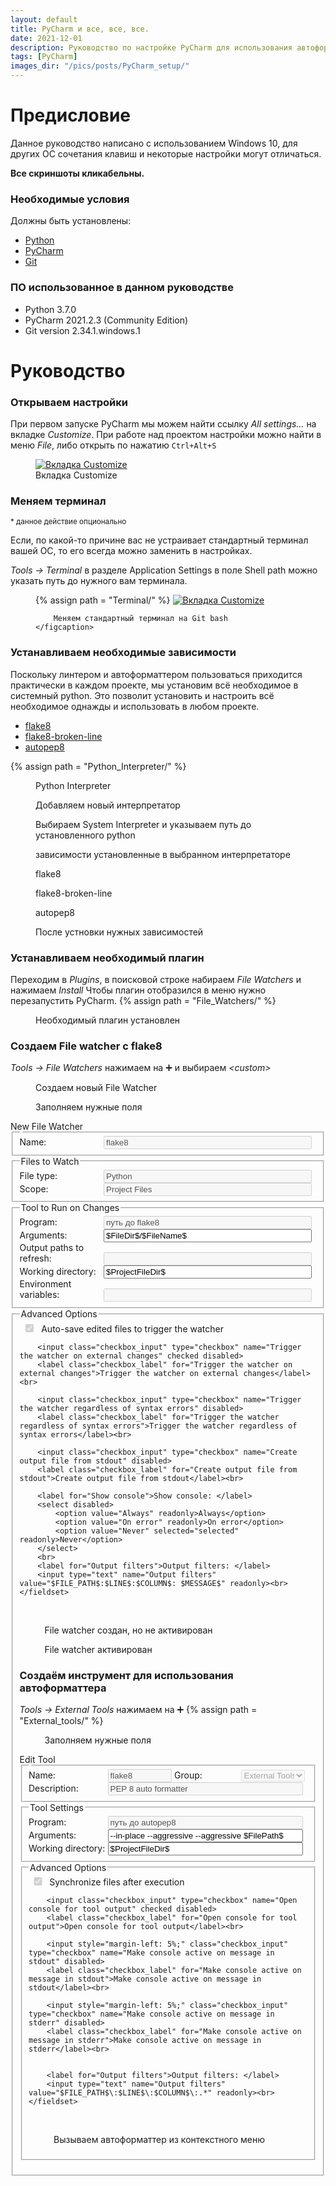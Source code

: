 ```yaml
---
layout: default
title: PyCharm и все, все, все.
date: 2021-12-01
description: Руководство по настройке PyCharm для использования автоформаттера autopep8 и линтера flake8
tags: [PyCharm]
images_dir: "/pics/posts/PyCharm_setup/"
---
```

# Предисловие
Данное руководство написано с использованием Windows 10, для других ОС сочетания клавиш и некоторые настройки могут отличаться.

**Все скриншоты кликабельны.**

### Необходимые условия
Должны быть установлены:
* [Python](https://www.python.org/downloads/)
* [PyCharm](https://www.jetbrains.com/ru-ru/pycharm/download/)
* [Git](https://git-scm.com/download/win)

### ПО использованное в данном руководстве
* Python 3.7.0
* PyCharm 2021.2.3 (Community Edition)
* Git version 2.34.1.windows.1


# Руководство
### Открываем настройки
При первом запуске PyCharm мы можем найти ссылку _All settings…_ на вкладке _Customize_.
При работе над проектом настройки можно найти в меню _File_, либо открыть по нажатию `Ctrl+Alt+S`
<figure>
    <a href="{{ page.images_dir | relative_url }}settings.png" target="_blank">
        <img src="{{ page.images_dir | relative_url }}settings.png" alt="Вкладка Customize"/>
    </a>
    <figcaption>
        Вкладка Customize
    </figcaption>
</figure>

### Меняем терминал
<small>* данное действие опционально</small>

Если, по какой-то причине вас не устраивает стандартный терминал вашей ОС, то его всегда можно заменить в настройках. 

_Tools -> Terminal_ в разделе Application Settings в поле Shell path можно указать путь до нужного вам терминала.
<figure>
    {% assign path = "Terminal/" %}
    <a href="{{ page.images_dir | relative_url }}{{ path }}1.png" target="_blank">
        <img src="{{ page.images_dir | relative_url }}{{ path }}1.png" alt="Вкладка Customize"/>
    </a>
    <figcaption>
        
        Меняем стандартный терминал на Git bash
    </figcaption>
</figure>

### Устанавливаем необходимые зависимости
Поскольку линтером и автоформаттером пользоваться приходится практически в каждом проекте, 
мы установим всё необходимое в системный python.
Это позволит установить и настроить всё необходимое однажды и использовать в любом проекте.

* [flake8](https://github.com/pycqa/flake8)
* [flake8-broken-line](https://github.com/wemake-services/flake8-broken-line)
* [autopep8](https://github.com/hhatto/autopep8)

<div class="fig_wrap">
    {% assign path = "Python_Interpreter/" %}
    <figure>
        <a href="{{ page.images_dir | relative_url }}{{ path }}1.png" target="_blank">
            <img src="{{ page.images_dir | relative_url }}{{ path }}1.png" alt=""/>
        </a>
        <figcaption>
            Python Interpreter
        </figcaption>
    </figure>
    <figure>
        <a href="{{ page.images_dir | relative_url }}{{ path }}2.png" target="_blank">
            <img src="{{ page.images_dir | relative_url }}{{ path }}2.png" alt=""/>
        </a>
        <figcaption>
            Добавляем новый интерпретатор
        </figcaption>
    </figure>
    <figure>
        <a href="{{ page.images_dir | relative_url }}{{ path }}3.png" target="_blank">
            <img src="{{ page.images_dir | relative_url }}{{ path }}3.png" alt=""/>
        </a>
        <figcaption>
            Выбираем System Interpreter и указываем путь до установленного python
        </figcaption>
    </figure>
    <figure>
        <a href="{{ page.images_dir | relative_url }}{{ path }}4.png" target="_blank">
            <img src="{{ page.images_dir | relative_url }}{{ path }}4.png" alt=""/>
        </a>
        <figcaption>
            зависимости установленные в выбранном интерпретаторе
        </figcaption>
    </figure>
    <figure>
        <a href="{{ page.images_dir | relative_url }}{{ path }}5.png" target="_blank">
            <img src="{{ page.images_dir | relative_url }}{{ path }}5.png" alt=""/>
        </a>
        <figcaption>
            flake8
        </figcaption>
    </figure>
    <figure>
        <a href="{{ page.images_dir | relative_url }}{{ path }}6.png" target="_blank">
            <img src="{{ page.images_dir | relative_url }}{{ path }}6.png" alt=""/>
        </a>
        <figcaption>
            flake8-broken-line
        </figcaption>
    </figure>
    <figure>
        <a href="{{ page.images_dir | relative_url }}{{ path }}7.png" target="_blank">
            <img src="{{ page.images_dir | relative_url }}{{ path }}7.png" alt=""/>
        </a>
        <figcaption>
            autopep8
        </figcaption>
    </figure>
    <figure>
        <a href="{{ page.images_dir | relative_url }}{{ path }}8.png" target="_blank">
            <img src="{{ page.images_dir | relative_url }}{{ path }}8.png" alt=""/>
        </a>
        <figcaption>
            После устновки нужных зависимостей
        </figcaption>
    </figure>
</div>

### Устанавливаем необходимый плагин
Переходим в _Plugins_, в поисковой строке набираем _File Watchers_ и нажимаем _Install_
Чтобы плагин отобразился в меню нужно перезапустить PyCharm.
{% assign path = "File_Watchers/" %}
<figure>
    <a href="{{ page.images_dir | relative_url }}{{ path }}0.png" target="_blank">
        <img src="{{ page.images_dir | relative_url }}{{ path }}0.png" alt=""/>
    </a>
    <figcaption>
        Необходимый плагин установлен
    </figcaption>
</figure>

### Создаем File watcher с flake8
_Tools -> File Watchers_ нажимаем на ➕ и выбираем _\<custom\>_
<div class="fig_wrap">
    <figure>
        <a href="{{ page.images_dir | relative_url }}{{ path }}1.png" target="_blank">
            <img src="{{ page.images_dir | relative_url }}{{ path }}1.png" alt=""/>
        </a>
        <figcaption>
            Создаем новый File Watcher
        </figcaption>
    </figure>
    <figure>
        <a href="{{ page.images_dir | relative_url }}{{ path }}2.png" target="_blank">
            <img src="{{ page.images_dir | relative_url }}{{ path }}2.png" alt=""/>
        </a>
        <figcaption>
            Заполняем нужные поля
        </figcaption>
    </figure>
</div>
<style>
    label, input {
        display: inline-block;
        width: 27.5%;
        text-align: left;
    }
    input {
        width: 70%;
    }
    .checkbox_label {
        width: 70%;
    }
    .checkbox_input {
        width: 5%;
    }
    .narrow {
        width: 23%;
    }
</style>
<form>
    New File Watcher
    <fieldset>
        <legend></legend>
        <label for="Name">Name: </label>
        <input type="text" name="Name" value="flake8" readonly disabled>
    </fieldset>
    <fieldset>
        <legend>Files to Watch</legend>
        <label for="File type">File type: </label>
        <input type="text" name="File type" value="Python" readonly disabled><br>
        <label for="Scope">Scope: </label>
        <input type="text" name="Scope" value="Project Files" readonly disabled><br>
    </fieldset>
    <fieldset>
        <legend>Tool to Run on Changes</legend>
        <label for="Program">Program: </label>
        <input type="text" name="Program" value="путь до flake8" readonly disabled><br>
        <label for="Arguments">Arguments: </label>
        <input type="text" name="Arguments" value="$FileDir$/$FileName$" readonly><br>
        <label for="Output paths to refresh">Output paths to refresh: </label>
        <input type="text" name="Output paths to refresh" value="" readonly disabled><br>
        <label for="Working directory">Working directory: </label>
        <input type="text" name="Working directory" value="$ProjectFileDir$" readonly><br>
        <label for="Environment variables">Environment variables: </label>
        <input type="text" name="Environment variables" value="" readonly disabled><br>
    </fieldset>
    <fieldset>
        <legend>Advanced Options</legend>
        <input class="checkbox_input" type="checkbox" name="Auto-save edited files to trigger the watcher" checked disabled>
        <label class="checkbox_label" for="Auto-save edited files to trigger the watcher">Auto-save edited files to trigger the watcher</label><br>

        <input class="checkbox_input" type="checkbox" name="Trigger the watcher on external changes" checked disabled>
        <label class="checkbox_label" for="Trigger the watcher on external changes">Trigger the watcher on external changes</label><br>

        <input class="checkbox_input" type="checkbox" name="Trigger the watcher regardless of syntax errors" disabled>
        <label class="checkbox_label" for="Trigger the watcher regardless of syntax errors">Trigger the watcher regardless of syntax errors</label><br>

        <input class="checkbox_input" type="checkbox" name="Create output file from stdout" disabled>
        <label class="checkbox_label" for="Create output file from stdout">Create output file from stdout</label><br>

        <label for="Show console">Show console: </label>
        <select disabled>
            <option value="Always" readonly>Always</option>
            <option value="On error" readonly>On error</option>
            <option value="Never" selected="selected" readonly>Never</option>
        </select>
        <br>
        <label for="Output filters">Output filters: </label>
        <input type="text" name="Output filters" value="$FILE_PATH$:$LINE$:$COLUMN$: $MESSAGE$" readonly><br>
    </fieldset>
</form>
<br>

<div class="fig_wrap">
    <figure>
        <a href="{{ page.images_dir | relative_url }}{{ path }}3.png" target="_blank">
            <img src="{{ page.images_dir | relative_url }}{{ path }}3.png" alt=""/>
        </a>
        <figcaption>
            File watcher создан, но не активирован
        </figcaption>
    </figure>
    <figure>
        <a href="{{ page.images_dir | relative_url }}{{ path }}4.png" target="_blank">
            <img src="{{ page.images_dir | relative_url }}{{ path }}4.png" alt=""/>
        </a>
        <figcaption>
            File watcher активирован
        </figcaption>
    </figure>
</div>

### Создаём инструмент для использования автоформаттера
_Tools -> External Tools_ нажимаем на ➕
{% assign path = "External_tools/" %}
<figure>
    <a href="{{ page.images_dir | relative_url }}{{ path }}1.png" target="_blank">
        <img src="{{ page.images_dir | relative_url }}{{ path }}1.png" alt=""/>
    </a>
    <figcaption>
        Заполняем нужные поля
    </figcaption>
</figure>
<form>
    Edit Tool
    <fieldset>
        <legend></legend>
        <label for="Name">Name: </label>
        <input class="narrow" type="text" name="Name" value="flake8" readonly disabled>
        <label class="narrow" for="Group">Group: </label>
        <select class="narrow" disabled>
            <option value="External Tools" selected="selected" readonly>External Tools</option>
        </select>
        <label for="Description">Description: </label>
        <input type="text" name="Description" value="PEP 8 auto formatter" readonly disabled>
    </fieldset>
    <fieldset>
        <legend>Tool Settings</legend>
        <label for="Program">Program: </label>
        <input type="text" name="Program" value="путь до autopep8" readonly disabled><br>
        <label for="Arguments">Arguments: </label>
        <input type="text" name="Arguments" value="--in-place --aggressive --aggressive $FilePath$" readonly><br>
        <label for="Working directory">Working directory: </label>
        <input type="text" name="Working directory" value="$ProjectFileDir$" readonly><br>
    </fieldset>
    <fieldset>
        <legend>Advanced Options</legend>
        <input class="checkbox_input" type="checkbox" name="Synchronize files after execution" checked disabled>
        <label class="checkbox_label" for="ASynchronize files after execution">Synchronize files after execution</label><br>

        <input class="checkbox_input" type="checkbox" name="Open console for tool output" checked disabled>
        <label class="checkbox_label" for="Open console for tool output">Open console for tool output</label><br>

        <input style="margin-left: 5%;" class="checkbox_input" type="checkbox" name="Make console active on message in stdout" disabled>
        <label class="checkbox_label" for="Make console active on message in stdout">Make console active on message in stdout</label><br>

        <input style="margin-left: 5%;" class="checkbox_input" type="checkbox" name="Make console active on message in stderr" disabled>
        <label class="checkbox_label" for="Make console active on message in stderr">Make console active on message in stderr</label><br>


        <label for="Output filters">Output filters: </label>
        <input type="text" name="Output filters" value="$FILE_PATH$\:$LINE$\:$COLUMN$\:.*" readonly><br>
    </fieldset>
</form>
<br>

<figure>
    <a href="{{ page.images_dir | relative_url }}{{ path }}2.png" target="_blank">
        <img src="{{ page.images_dir | relative_url }}{{ path }}2.png" alt=""/>
    </a>
    <figcaption>
        Вызываем автоформаттер из контекстного меню
    </figcaption>
</figure>
